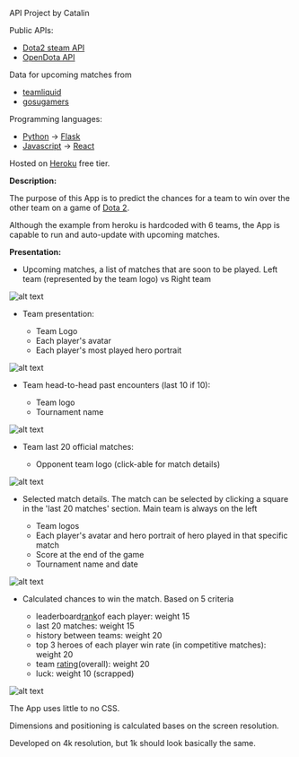 API Project by Catalin

Public APIs:

* [Dota2 steam API](https://wiki.teamfortress.com/wiki/WebAPI)
* [OpenDota API](https://docs.opendota.com/)

Data for upcoming matches from
* [teamliquid](http://liquipedia.net/dota2/Main_Page)
* [gosugamers](http://www.gosugamers.net/dota2)

Programming languages:
* [Python](https://www.python.org/) -> [Flask](http://flask.pocoo.org/)
* [Javascript](https://nodejs.org/en/) -> [React](https://reactjs.org/)

Hosted on [Heroku](https://d2-api.herokuapp.com/) free tier.

**Description:**

The purpose of this App is to predict the chances for a team to win over the other 
team on a game of [Dota 2](http://www.dota2.com/play/).

Although the example from heroku is hardcoded with 6 teams, the App is capable to 
run and auto-update with upcoming matches.

**Presentation:**

* Upcoming matches, a list of matches that are soon to be played. Left team (represented by the team logo) vs
Right team

![alt text](https://i.imgur.com/Mk4haMu.png "Upcoming")

* Team presentation:

    - Team Logo
    - Each player's avatar
    - Each player's most played hero portrait
 
![alt text](https://i.imgur.com/iRUbdNW.png "Team Presentation")

* Team head-to-head past encounters (last 10 if 10):

    - Team logo
    - Tournament name
 
![alt text](https://i.imgur.com/6R3SQzL.png "Team past encounters")

* Team last 20 official matches:

    - Opponent team logo (click-able for match details)
 
![alt text](https://i.imgur.com/xIIFlZ9.png "Last 20 matches")

* Selected match details. The match can be selected by clicking a square in the 'last 20 matches' section. 
Main team is always on the left

    - Team logos
    - Each player's avatar and hero portrait of hero played in that specific match
    - Score at the end of the game
    - Tournament name and date
 
![alt text](https://i.imgur.com/G0rZqPX.png "Match details")

* Calculated chances to win the match.
Based on 5 criteria

    - leaderboard[rank](http://www.dota2.com/leaderboards/)of each player: weight 15
    - last 20 matches: weight 15
    - history between teams: weight 20
    - top 3 heroes of each player win rate (in competitive matches): weight 20
    - team [rating](http://liquipedia.net/dota2/Dota_Pro_Circuit/Rankings/Teams)(overall): weight 20
    - luck: weight 10 (scrapped)
 
![alt text](https://i.imgur.com/1SlZXgf.png "Chances to win")

 The App uses little to no CSS.
 
 Dimensions and positioning is calculated bases on the screen resolution.
 
 Developed on 4k resolution, but 1k should look basically the same.

